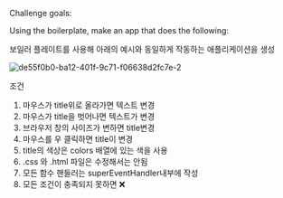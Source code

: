 
Challenge goals:

Using the boilerplate, make an app that does the following:

보일러 플레이트를 사용해 아래의 예시와 동일하게 작동하는 애플리케이션을 생성

![de55f0b0-ba12-401f-9c71-f06638d2fc7e-2](https://user-images.githubusercontent.com/88957467/227189559-5d4fb7d0-9024-4186-8a6a-843816d58377.gif)



조건
1. 마우스가 title위로 올라가면 텍스트 변경
2. 마우스가 title을 벗어나면 텍스트가 변경
3. 브라우저 창의 사이즈가 변하면 title변경
4. 마우스를 우 클릭하면 title이 변경
5. title의 색상은 colors 배열에 있는 색을 사용
6. .css 와 .html 파일은 수정해서는 안됨
7. 모든 함수 핸들러는 superEventHandler내부에 작성
8. 모든 조건이 충족되지 못하면 ❌
